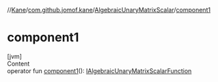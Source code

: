 //[Kane](../../index.md)/[com.github.jomof.kane](../index.md)/[AlgebraicUnaryMatrixScalar](index.md)/[component1](component1.md)



# component1  
[jvm]  
Content  
operator fun [component1](component1.md)(): [IAlgebraicUnaryMatrixScalarFunction](../-i-algebraic-unary-matrix-scalar-function/index.md)  



